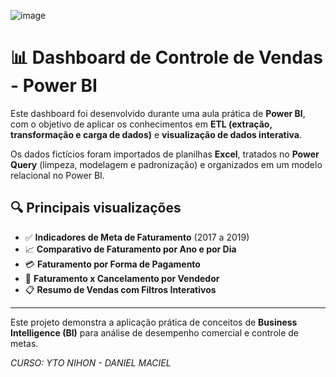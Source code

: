 ![image](https://github.com/user-attachments/assets/1d09cc5a-8f33-45c1-acb0-6b006e1740a1)

# 📊 Dashboard de Controle de Vendas - Power BI

Este dashboard foi desenvolvido durante uma aula prática de **Power BI**, com o objetivo de aplicar os conhecimentos em **ETL (extração, transformação e carga de dados)** e **visualização de dados interativa**.

Os dados fictícios foram importados de planilhas **Excel**, tratados no **Power Query** (limpeza, modelagem e padronização) e organizados em um modelo relacional no Power BI.

## 🔍 Principais visualizações

- ✅ **Indicadores de Meta de Faturamento** (2017 a 2019)  
- 📈 **Comparativo de Faturamento por Ano e por Dia**  
- 💳 **Faturamento por Forma de Pagamento**  
- 👥 **Faturamento x Cancelamento por Vendedor**  
- 📋 **Resumo de Vendas com Filtros Interativos**

---

Este projeto demonstra a aplicação prática de conceitos de **Business Intelligence (BI)** para análise de desempenho comercial e controle de metas.

*CURSO: YTO NIHON - DANIEL MACIEL*
